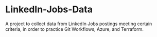 # LinkedIn-Jobs-Data
A project to collect data from LinkedIn Jobs postings meeting certain criteria, in order to practice Git Workflows, Azure, and Terraform.
